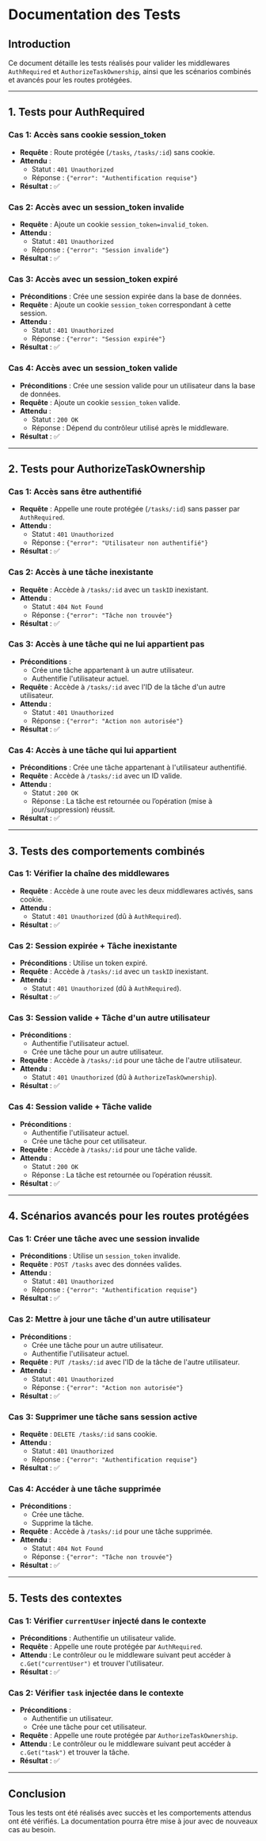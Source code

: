 # Documentation des Tests

## Introduction
Ce document détaille les tests réalisés pour valider les middlewares `AuthRequired` et `AuthorizeTaskOwnership`, ainsi que les scénarios combinés et avancés pour les routes protégées.

---

## 1. Tests pour AuthRequired

### Cas 1: Accès sans cookie session_token
- **Requête** : Route protégée (`/tasks`, `/tasks/:id`) sans cookie.
- **Attendu** : 
  - Statut : `401 Unauthorized`
  - Réponse : `{"error": "Authentification requise"}`
- **Résultat** : ✅

### Cas 2: Accès avec un session_token invalide
- **Requête** : Ajoute un cookie `session_token=invalid_token`.
- **Attendu** : 
  - Statut : `401 Unauthorized`
  - Réponse : `{"error": "Session invalide"}`
- **Résultat** : ✅

### Cas 3: Accès avec un session_token expiré
- **Préconditions** : Crée une session expirée dans la base de données.
- **Requête** : Ajoute un cookie `session_token` correspondant à cette session.
- **Attendu** : 
  - Statut : `401 Unauthorized`
  - Réponse : `{"error": "Session expirée"}`
- **Résultat** : ✅

### Cas 4: Accès avec un session_token valide
- **Préconditions** : Crée une session valide pour un utilisateur dans la base de données.
- **Requête** : Ajoute un cookie `session_token` valide.
- **Attendu** : 
  - Statut : `200 OK`
  - Réponse : Dépend du contrôleur utilisé après le middleware.
- **Résultat** : ✅

---

## 2. Tests pour AuthorizeTaskOwnership

### Cas 1: Accès sans être authentifié
- **Requête** : Appelle une route protégée (`/tasks/:id`) sans passer par `AuthRequired`.
- **Attendu** : 
  - Statut : `401 Unauthorized`
  - Réponse : `{"error": "Utilisateur non authentifié"}`
- **Résultat** : ✅

### Cas 2: Accès à une tâche inexistante
- **Requête** : Accède à `/tasks/:id` avec un `taskID` inexistant.
- **Attendu** : 
  - Statut : `404 Not Found`
  - Réponse : `{"error": "Tâche non trouvée"}`
- **Résultat** : ✅

### Cas 3: Accès à une tâche qui ne lui appartient pas
- **Préconditions** : 
  - Crée une tâche appartenant à un autre utilisateur.
  - Authentifie l'utilisateur actuel.
- **Requête** : Accède à `/tasks/:id` avec l'ID de la tâche d'un autre utilisateur.
- **Attendu** : 
  - Statut : `401 Unauthorized`
  - Réponse : `{"error": "Action non autorisée"}`
- **Résultat** : ✅

### Cas 4: Accès à une tâche qui lui appartient
- **Préconditions** : Crée une tâche appartenant à l'utilisateur authentifié.
- **Requête** : Accède à `/tasks/:id` avec un ID valide.
- **Attendu** : 
  - Statut : `200 OK`
  - Réponse : La tâche est retournée ou l’opération (mise à jour/suppression) réussit.
- **Résultat** : ✅

---

## 3. Tests des comportements combinés

### Cas 1: Vérifier la chaîne des middlewares
- **Requête** : Accède à une route avec les deux middlewares activés, sans cookie.
- **Attendu** : 
  - Statut : `401 Unauthorized` (dû à `AuthRequired`).
- **Résultat** : ✅

### Cas 2: Session expirée + Tâche inexistante
- **Préconditions** : Utilise un token expiré.
- **Requête** : Accède à `/tasks/:id` avec un `taskID` inexistant.
- **Attendu** : 
  - Statut : `401 Unauthorized` (dû à `AuthRequired`).
- **Résultat** : ✅

### Cas 3: Session valide + Tâche d'un autre utilisateur
- **Préconditions** : 
  - Authentifie l'utilisateur actuel.
  - Crée une tâche pour un autre utilisateur.
- **Requête** : Accède à `/tasks/:id` pour une tâche de l'autre utilisateur.
- **Attendu** : 
  - Statut : `401 Unauthorized` (dû à `AuthorizeTaskOwnership`).
- **Résultat** : ✅

### Cas 4: Session valide + Tâche valide
- **Préconditions** : 
  - Authentifie l'utilisateur actuel.
  - Crée une tâche pour cet utilisateur.
- **Requête** : Accède à `/tasks/:id` pour une tâche valide.
- **Attendu** : 
  - Statut : `200 OK`
  - Réponse : La tâche est retournée ou l’opération réussit.
- **Résultat** : ✅

---

## 4. Scénarios avancés pour les routes protégées

### Cas 1: Créer une tâche avec une session invalide
- **Préconditions** : Utilise un `session_token` invalide.
- **Requête** : `POST /tasks` avec des données valides.
- **Attendu** : 
  - Statut : `401 Unauthorized`
  - Réponse : `{"error": "Authentification requise"}`
- **Résultat** : ✅

### Cas 2: Mettre à jour une tâche d'un autre utilisateur
- **Préconditions** : 
  - Crée une tâche pour un autre utilisateur.
  - Authentifie l'utilisateur actuel.
- **Requête** : `PUT /tasks/:id` avec l'ID de la tâche de l'autre utilisateur.
- **Attendu** : 
  - Statut : `401 Unauthorized`
  - Réponse : `{"error": "Action non autorisée"}`
- **Résultat** : ✅

### Cas 3: Supprimer une tâche sans session active
- **Requête** : `DELETE /tasks/:id` sans cookie.
- **Attendu** : 
  - Statut : `401 Unauthorized`
  - Réponse : `{"error": "Authentification requise"}`
- **Résultat** : ✅

### Cas 4: Accéder à une tâche supprimée
- **Préconditions** : 
  - Crée une tâche.
  - Supprime la tâche.
- **Requête** : Accède à `/tasks/:id` pour une tâche supprimée.
- **Attendu** : 
  - Statut : `404 Not Found`
  - Réponse : `{"error": "Tâche non trouvée"}`
- **Résultat** : ✅

---

## 5. Tests des contextes

### Cas 1: Vérifier `currentUser` injecté dans le contexte
- **Préconditions** : Authentifie un utilisateur valide.
- **Requête** : Appelle une route protégée par `AuthRequired`.
- **Attendu** : Le contrôleur ou le middleware suivant peut accéder à `c.Get("currentUser")` et trouver l'utilisateur.
- **Résultat** : ✅

### Cas 2: Vérifier `task` injectée dans le contexte
- **Préconditions** : 
  - Authentifie un utilisateur.
  - Crée une tâche pour cet utilisateur.
- **Requête** : Appelle une route protégée par `AuthorizeTaskOwnership`.
- **Attendu** : Le contrôleur ou le middleware suivant peut accéder à `c.Get("task")` et trouver la tâche.
- **Résultat** : ✅

---

## Conclusion
Tous les tests ont été réalisés avec succès et les comportements attendus ont été vérifiés. La documentation pourra être mise à jour avec de nouveaux cas au besoin.
